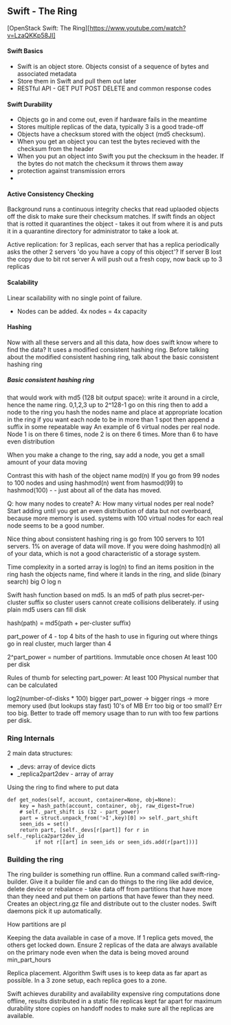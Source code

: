 
## Swift - The Ring
[OpenStack Swift: The Ring][https://www.youtube.com/watch?v=LzaQKKp58JI]

#### Swift Basics
- Swift is an object store.  Objects consist of a sequence of bytes and associated metadata
- Store them in Swift and pull them out later
- RESTful API - GET PUT POST DELETE and common response codes

#### Swift Durability
- Objects go in and come out, even if hardware fails in the meantime
- Stores multiple replicas of the data, typically 3 is a good trade-off
- Objects have a checksum stored with the object (md5 checksum). 
- When you get an object you can test the bytes recieved with the checksum from the header 
- When you put an object into Swift you put the checksum in the header.  If the bytes do not match the checksum it throws them away
- protection against transmission errors
- 
#### Active Consistency Checking
Background runs a continuous integrity checks that read uplaoded objects off the disk to make sure their checksum matches.  If swift finds an object that is rotted it quarantines the object - takes it out from where it is and puts it in a quarantine directory for administrator to take a look at.

Active replication: for 3 replicas, each server that has a replica periodically asks the other 2 servers 'do you have a copy of this object'?
If server B lost the copy due to bit rot server A will push out a fresh copy, now back up to 3 replicas

#### Scalability
Linear scailability with no single point of failure.  
- Nodes can be added.  4x nodes = 4x capacity

#### Hashing
Now with all these servers and all this data, how does swift know where to find the data?
It uses a modified consistent hashing ring. 
Before talking about the modified consistent hashing ring, talk about the basic consistent hashing ring

##### Basic consistent hashing ring
that would work with md5 (128 bit output space): write it around in a circle, hence the name ring.  0,1,2,3 up to 2^128-1 go on this ring
then to add a node to the ring you hash the nodes name and place at appropriate location in the ring
if you want each node to be in more than 1 spot then append a suffix in some repeatable way
An example of 6 virtual nodes per real node. Node 1 is on there 6 times, node 2 is on there 6 times.
More than 6 to have even distribution 

When you make a change to the ring, say add a node, you get a small amount of your data moving

Contrast this with hash of the object name mod(n)
If you go from 99 nodes to 100 nodes and using hashmod(n)
went from hasmod(99) to hashmod(100) -  - just about all of the data has moved.

Q: how many nodes to create? 
A: How many virtual nodes per real node? Start adding until you get an even distribution of data but not overboard, because more memory is used. systems with 100 virtual nodes for each real node seems to be a good number.

Nice thing about consistent hashing ring is go from 100 servers to 101 servers. 1% on average of data will move.
If you were doing hashmod(n) all of your data, which is not a good characteristic of a storage system.

Time complexity in a sorted array is log(n) to find an items position in the ring
hash the objects name, find where it lands in the ring, and slide (binary search) 
big O log n

Swift hash function based on md5. Is an md5 of path plus secret-per-cluster suffix
so cluster users cannot create collisions deliberately.
if using plain md5 users can fill disk 

hash(path) = md5(path + per-cluster suffix)

part_power of 4 - top 4 bits of the hash to use in figuring out where things go
in real cluster, much larger than 4

2^part_power = number of partitions.
Immutable once chosen
At least 100 per disk

Rules of thumb for selecting part_power: 
At least 100 
Physical number that can be calculated

log2(number-of-disks * 100)
bigger part_power -> bigger rings -> more memory used (but lookups stay fast)
10's of MB
Err too big or too small? Err too big.  Better to trade off memory usage than to run with too few partions per disk. 

### Ring Internals
2 main data structures: 
- _devs: array of device dicts
- _replica2part2dev - array of array 

Using the ring to find where to put data
```
def get_nodes(self, account, container=None, obj=None):
    key = hash_path(account, container, obj, raw_digest=True)
    # self._part_shift is (32 - part_power)
    part = struct.unpack_from('>I',key)[0] >> self._part_shift
    seen_ids = set()
    return part, [self._devs[r[part]] for r in self._replica2part2dev_id
         if not r[[art] in seen_ids or seen_ids.add(r[part]))]
```

### Building the ring

The ring builder is something run offline.
Run a command called swift-ring-builder.  Give it a builder file and can do things to the ring like add device, delete device or rebalance - take data off from partitions that have more than they need and put them on partions that have fewer than they need.  Creates an object.ring.gz file and distribute out to the cluster nodes.  Swift daemons pick it up automatically.

How partitions are pl

Keeping the data available in case of a move.
If 1 replica gets moved, the others get locked down.
Ensure 2 replicas of the data are always available on the primary node even when the data is being moved around
min_part_hours

Replica placement. Algorithm Swift uses is to keep data as far apart as possible. In a 3 zone setup, each
replica goes to a zone.

Swift achieves durability and availability
expensive ring computations done offline, results distributed in a static file
replicas kept far apart for maximum durability
store copies on handoff nodes to make sure all the replicas are available.


